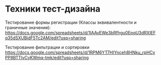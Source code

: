 # Техники тест-дизайна

Тестирование формы регистрации (Классы эквивалентности и граничные значения):
https://docs.google.com/spreadsheets/d/1IAAvEWe3bRfhgu0EpqU3dRXlEFq35dSXUBidF5Tc2AM/edit?usp=sharing

Тестирование фильтрации и сортировки
https://docs.google.com/spreadsheets/d/1RPM6YT7HIYnceh8HNku_rpHCvPP8BTTlvCvKWmq-tmk/edit?usp=sharing
